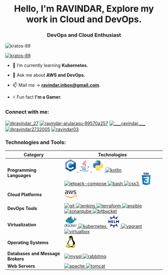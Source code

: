 <h1 align="center">Hello, I'm RAVINDAR, Explore my work in Cloud and DevOps.</h1>
<h3 align="center">DevOps and Cloud Enthusiast</h3>

<p align="left"> <img src="https://komarev.com/ghpvc/?username=kratos-89&label=Profile%20views&color=0e75b6&style=flat" alt="kratos-89" /> </p>

<p align="left"> <a href="https://github.com/ryo-ma/github-profile-trophy"><img src="https://github-profile-trophy.vercel.app/?username=kratos-89" alt="kratos-89" /></a> </p>

- 🌱 I’m currently learning **Kubernetes.**

- 💬 Ask me about **AWS and DevOps.**

- 📫 Mail me -> **ravindar.inbox@gmail.com.**

- ⚡ Fun fact **I'm a Gamer.**

<h3 align="left">Connect with me:</h3>
<p align="left">
<a href="https://twitter.com/@ravindar_27" target="blank"><img align="center" src="https://raw.githubusercontent.com/rahuldkjain/github-profile-readme-generator/master/src/images/icons/Social/twitter.svg" alt="@ravindar_27" height="30" width="40" /></a>
<a href="https://linkedin.com/in/ravindar-arularasu-99570a257" target="blank"><img align="center" src="https://raw.githubusercontent.com/rahuldkjain/github-profile-readme-generator/master/src/images/icons/Social/linked-in-alt.svg" alt="ravindar-arularasu-99570a257" height="30" width="40" /></a>
<a href="https://instagram.com/___.ravindar.___" target="blank"><img align="center" src="https://raw.githubusercontent.com/rahuldkjain/github-profile-readme-generator/master/src/images/icons/Social/instagram.svg" alt="___.ravindar.___" height="30" width="40" /></a>
<a href="https://www.hackerrank.com/" target="blank"><img align="center" src="https://raw.githubusercontent.com/rahuldkjain/github-profile-readme-generator/master/src/images/icons/Social/hackerrank.svg" alt="@ravindar2732005" height="30" width="40" /></a>
<a href="https://www.leetcode.com/" target="blank"><img align="center" src="https://raw.githubusercontent.com/rahuldkjain/github-profile-readme-generator/master/src/images/icons/Social/leet-code.svg" alt="ravindar03" height="30" width="40" /></a>
</p>

<h3 align="left">Technologies and Tools:</h3>
<table>
  <thead>
    <tr>
      <th>Category</th>
      <th>Technologies</th>
    </tr>
  </thead>
  <tbody>
    <tr>
      <td><b>Programming Languages</b></td>
      <td>
        <a href="https://www.cprogramming.com/" target="_blank" rel="noreferrer"> <img src="https://raw.githubusercontent.com/devicons/devicon/master/icons/c/c-original.svg" alt="c" width="40" height="40"/> </a>
        <a href="https://www.java.com" target="_blank" rel="noreferrer"> <img src="https://raw.githubusercontent.com/devicons/devicon/master/icons/java/java-original.svg" alt="java" width="40" height="40"/> </a>
        <a href="https://www.python.org" target="_blank" rel="noreferrer"> <img src="https://raw.githubusercontent.com/devicons/devicon/master/icons/python/python-original.svg" alt="python" width="40" height="40"/> </a>
        <a href="https://kotlinlang.org" target="_blank" rel="noreferrer"> <img src="https://www.vectorlogo.zone/logos/kotlinlang/kotlinlang-icon.svg" alt="kotlin" width="40" height="40"/> </a>
        <a href="https://developer.android.com/jetpack/compose" target="_blank" rel="noreferrer">
  <img src="https://cdn.getmidnight.com/26ffcef53c44522efbfe7fef964a4058/2023/02/untitled-1-.png" alt="jetpack-compose" width="40" height="40"/>
</a>
        <a href="https://www.gnu.org/software/bash/" target="_blank" rel="noreferrer"> <img src="https://www.vectorlogo.zone/logos/gnu_bash/gnu_bash-icon.svg" alt="bash" width="40" height="40"/> </a> 
                <a href="https://www.w3schools.com/html/" target="_blank" rel="noreferrer"> <img src="https://e7.pngegg.com/pngimages/913/851/png-clipart-responsive-web-design-html-world-wide-web-consortium-world-wide-web-angle-text-thumbnail.png" alt="css3" width="40" height="40"/> </a>
        <a href="https://www.w3schools.com/css/" target="_blank" rel="noreferrer">
  <img src="https://raw.githubusercontent.com/devicons/devicon/master/icons/css3/css3-original-wordmark.svg" alt="css3" width="40" height="40"/>
</a>
      </td>
    </tr>
    <tr>
      <td><b>Cloud Platforms</b></td>
      <td>
        <a href="https://aws.amazon.com" target="_blank" rel="noreferrer"> <img src="https://raw.githubusercontent.com/devicons/devicon/master/icons/amazonwebservices/amazonwebservices-original-wordmark.svg" alt="aws" width="40" height="40"/> </a>
      </td>
    </tr>
    <tr>
      <td><b>DevOps Tools</b></td>
      <td>
        <a href="https://git-scm.com/" target="_blank" rel="noreferrer"> <img src="https://www.vectorlogo.zone/logos/git-scm/git-scm-icon.svg" alt="git" width="40" height="40"/> </a>
        <a href="https://www.jenkins.io" target="_blank" rel="noreferrer"> <img src="https://www.vectorlogo.zone/logos/jenkins/jenkins-icon.svg" alt="jenkins" width="40" height="40"/> </a>
        <a href="https://www.terraform.io/" target="_blank" rel="noreferrer"> <img src="https://www.vectorlogo.zone/logos/terraformio/terraformio-icon.svg" alt="terraform" width="40" height="40"/> </a>
        <a href="https://www.ansible.com/" target="_blank" rel="noreferrer"> <img src="https://www.vectorlogo.zone/logos/ansible/ansible-icon.svg" alt="ansible" width="40" height="40"/> </a>
        <a href="https://www.sonarsource.com/" target="_blank" rel="noreferrer"> <img src="https://cdn.worldvectorlogo.com/logos/sonarqube-1.svg" alt="sonarqube" width="40" height="40"/> </a>
        <a href="https://bitbucket.org/" target="_blank" rel="noreferrer"> <img src="https://cdn.worldvectorlogo.com/logos/bitbucket-icon.svg" alt="bitbucket" width="40" height="40"/> </a>
      </td>
    </tr>
    <tr>
      <td><b>Virtualization</b></td>
      <td>
        <a href="https://www.docker.com/" target="_blank" rel="noreferrer"> <img src="https://raw.githubusercontent.com/devicons/devicon/master/icons/docker/docker-original-wordmark.svg" alt="docker" width="40" height="40"/> </a>
        <a href="https://kubernetes.io" target="_blank" rel="noreferrer"> <img src="https://www.vectorlogo.zone/logos/kubernetes/kubernetes-icon.svg" alt="kubernetes" width="40" height="40"/> </a>
        <a href="https://helm.sh/" target="_blank" rel="noreferrer">
  <img src="https://raw.githubusercontent.com/devicons/devicon/master/icons/helm/helm-original.svg" alt="helm" width="40" height="40"/>
</a>
        <a href="https://www.vagrantup.com/" target="_blank" rel="noreferrer"> <img src="https://www.vectorlogo.zone/logos/vagrantup/vagrantup-icon.svg" alt="vagrant" width="40" height="40"/> </a>
        <a href="https://www.virtualbox.org/" target="_blank" rel="noreferrer">
  <img src="https://upload.wikimedia.org/wikipedia/commons/d/d5/Virtualbox_logo.png?20150209215936" alt="virtualbox" width="40" height="40"/>
</a>
      </td>
    </tr>
    <tr>
      <td><b>Operating Systems</b></td>
      <td>
        <a href="https://www.linux.org/" target="_blank" rel="noreferrer"> <img src="https://raw.githubusercontent.com/devicons/devicon/master/icons/linux/linux-original.svg" alt="linux" width="40" height="40"/> </a>
      </td>
    </tr>
    <tr>
      <td><b>Databases and Message Brokers</b></td>
      <td>
        <a href="https://www.mysql.com/" target="_blank" rel="noreferrer"> <img src="https://www.vectorlogo.zone/logos/mysql/mysql-icon.svg" alt="mysql" width="40" height="40"/> </a>
        <a href="https://www.rabbitmq.com/" target="_blank" rel="noreferrer"> <img src="https://www.vectorlogo.zone/logos/rabbitmq/rabbitmq-icon.svg" alt="rabbitmq" width="40" height="40"/> </a>
      </td>
    </tr>
    <tr>
      <td><b>Web Servers</b></td>
      <td>
        <a href="https://httpd.apache.org/" target="_blank" rel="noreferrer"> <img src="https://www.vectorlogo.zone/logos/apache/apache-icon.svg" alt="apache" width="40" height="40"/> </a>
        <a href="https://tomcat.apache.org/" target="_blank" rel="noreferrer"> <img src="https://www.vectorlogo.zone/logos/apache_tomcat/apache_tomcat-icon.svg" alt="tomcat" width="40" height="40"/> </a>
      </td>
    </tr>
  </tbody>
</table>

<p><img align="left" src="https://github-readme-stats.vercel.app/api/top-langs?username=
